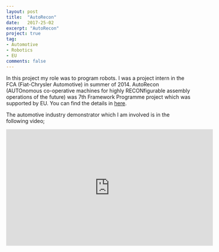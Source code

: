 ```yaml
---
layout: post
title:  "AutoRecon"
date:   2017-25-02
excerpt: "AutoRecon"
project: true
tag:
- Automotive
- Robotics
- EU
comments: false
---
```


In this project my role was to program robots. I was a project intern in the FCA (Fiat-Chrysler Automotive) in summer of 2014.
AutoRecon (AUTOnomous co-operative machines for highly RECONfigurable assembly operations of the future) was 7th Framework Programme project which was supported by EU. You can find the details in <a href="http://www.autorecon.eu" rel="nofollow" class="link-presentation">here</a>.

The automotive industry demonstrator which I am involved is in the following video;

<iframe width="560" height="315" src="https://www.youtube.com/embed/cVwoOAO6z3U" frameborder="0"> </iframe>

